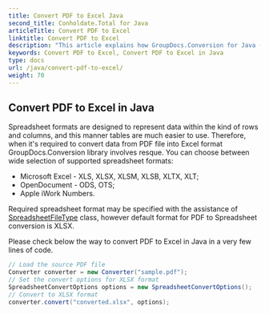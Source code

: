 ```yaml
---
title: Convert PDF to Excel Java
second_title: Conholdate.Total for Java
articleTitle: Convert PDF to Excel
linktitle: Convert PDF to Excel
description: "This article explains how GroupDocs.Conversion for Java (which is a part of Conholdate.Total for Java) supports PDF conversion to all popular formats of Microsoft Excel - XLS, XLSX, XLSM, XLSB, XLTX, XLT etc."
keywords: Convert PDF to Excel, Convert PDF to Excel in Java
type: docs
url: /java/convert-pdf-to-excel/
weight: 70
---
```


## Convert PDF to Excel in Java

Spreadsheet formats are designed to represent data within the kind of rows and columns, and this manner tables are much easier to use. Therefore, when it's required to convert data from PDF file into Excel format GroupDocs.Conversion library involves resque. You can choose between wide selection of supported spreadsheet formats: 

* Microsoft Excel - XLS, XLSX, XLSM, XLSB, XLTX, XLT; 
* OpenDocument - ODS, OTS; 
* Apple iWork Numbers. 

Required spreadsheet format may be specified with the assistance of [SpreadsheetFileType](https://apireference.groupdocs.com/conversion/java/groupdocs.conversion.filetypes/spreadsheetfiletype) class, however default format for PDF to Spreadsheet conversion is XLSX. 

Please check below the way to convert PDF to Excel in Java in a very few lines of code.

```java
// Load the source PDF file
Converter converter = new Converter("sample.pdf");
// Set the convert options for XLSX format
SpreadsheetConvertOptions options = new SpreadsheetConvertOptions();
// Convert to XLSX format
converter.convert("converted.xlsx", options);
```











